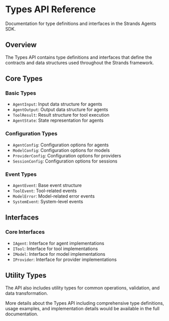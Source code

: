 # Types API Reference

Documentation for type definitions and interfaces in the Strands Agents SDK.

## Overview

The Types API contains type definitions and interfaces that define the contracts and data structures used throughout the Strands framework.

## Core Types

### Basic Types
- `AgentInput`: Input data structure for agents
- `AgentOutput`: Output data structure for agents
- `ToolResult`: Result structure for tool execution
- `AgentState`: State representation for agents

### Configuration Types
- `AgentConfig`: Configuration options for agents
- `ModelConfig`: Configuration options for models
- `ProviderConfig`: Configuration options for providers
- `SessionConfig`: Configuration options for sessions

### Event Types
- `AgentEvent`: Base event structure
- `ToolEvent`: Tool-related events
- `ModelError`: Model-related error events
- `SystemEvent`: System-level events

## Interfaces

### Core Interfaces
- `IAgent`: Interface for agent implementations
- `ITool`: Interface for tool implementations
- `IModel`: Interface for model implementations
- `IProvider`: Interface for provider implementations

## Utility Types

The API also includes utility types for common operations, validation, and data transformation.

More details about the Types API including comprehensive type definitions, usage examples, and implementation details would be available in the full documentation.